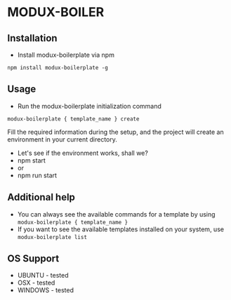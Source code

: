 # MODUX-BOILER


## Installation
- Install modux-boilerplate via npm

```
npm install modux-boilerplate -g
```

## Usage
- Run the modux-boilerplate initialization command

```
modux-boilerplate { template_name } create
```

Fill the required information during the setup, and the project will create an environment in your current directory.
- Let's see if the environment works, shall we?
- npm start
- or
- npm run start

## Additional help
- You can always see the available commands for a template by using `modux-boilerplate { template_name }`
- If you want to see the available templates installed on your system, use `modux-boilerplate list`

## OS Support
- UBUNTU - tested
- OSX - tested
- WINDOWS - tested

